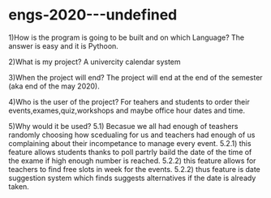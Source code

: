 # engs-2020---undefined
1)How is the program is going to be built and on which Language?
The answer is easy and it is Pythoon.

2)What is my project?
A univercity calendar system

3)When the project will end?
The project will end at the end of the semester (aka end of the may 2020).

4)Who is the user of the project?
For teahers and students to order their events,exames,quiz,workshops and maybe office hour dates and time.

5)Why would it be used?
5.1) Becasue we all had enough of teashers randomly choosing how scedualing for us and teachers had enough of us complaining about their incompetance to manage every event.
5.2.1) this feature allows students thanks to poll partrly baild the date of the time of the exame if high enough number is reached.
5.2.2) this feature allows for teachers to find free slots in week for the events.
5.2.2) thus feature is date suggestion system which finds suggests alternatives if the date is already taken.
